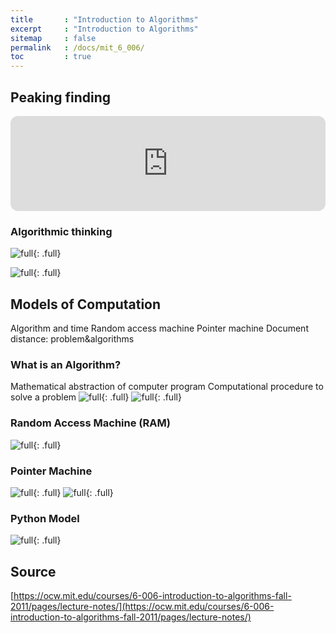 ```yaml
---
title       : "Introduction to Algorithms"
excerpt     : "Introduction to Algorithms"
sitemap     : false
permalink   : /docs/mit_6_006/
toc         : true
---
```



## Peaking finding

<iframe style="border-radius:12px" src="https://open.spotify.com/embed/track/5RBp3FpGTZncUX0zHD5LM2?utm_source=generator" width="100%" height="152" frameBorder="0" allowfullscreen="" allow="autoplay; clipboard-write; encrypted-media; fullscreen; picture-in-picture" loading="lazy"></iframe>

### Algorithmic thinking
![full](https://hostux.social/system/media_attachments/files/109/775/233/804/339/508/original/a035f3503ea3c9e5.jpeg){: .full}

![full](https://hostux.social/system/media_attachments/files/109/775/268/334/417/521/original/c631a0561ab36053.jpeg){: .full}

## Models of Computation
Algorithm and time
Random access machine
Pointer machine
Document distance: problem&algorithms

### What is an Algorithm?
Mathematical abstraction of computer program
Computational procedure to solve a problem
![full](https://hostux.social/system/media_attachments/files/109/776/066/677/773/237/original/282f9545a47a4801.jpeg){: .full}
![full](https://hostux.social/system/media_attachments/files/109/776/066/677/773/237/original/282f9545a47a4801.jpeg){: .full}
### Random Access Machine (RAM)
![full](https://hostux.social/system/media_attachments/files/109/776/193/924/858/649/original/43ef961d1011e101.jpeg){: .full}
### Pointer Machine
![full](https://hostux.social/system/media_attachments/files/109/776/222/613/315/555/original/89c689046e46aba9.jpeg){: .full}
![full](https://hostux.social/system/media_attachments/files/109/776/222/815/867/276/original/6bc5b4394fa37e96.jpeg){: .full}
### Python Model
![full](https://hostux.social/system/media_attachments/files/109/776/668/525/856/051/original/faef5ef3df3f85b3.jpeg){: .full}


## Source
[https://ocw.mit.edu/courses/6-006-introduction-to-algorithms-fall-2011/pages/lecture-notes/](https://ocw.mit.edu/courses/6-006-introduction-to-algorithms-fall-2011/pages/lecture-notes/)